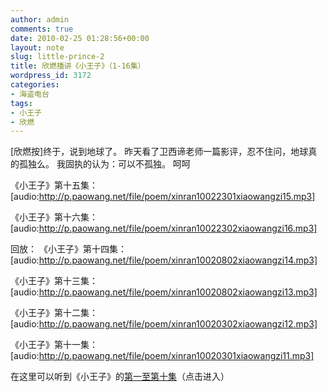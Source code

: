 ```yaml
---
author: admin
comments: true
date: 2010-02-25 01:28:56+00:00
layout: note
slug: little-prince-2
title: 欣燃播讲《小王子》（1-16集）
wordpress_id: 3172
categories:
- 海盗电台
tags:
- 小王子
- 欣燃
---
```


[欣燃按]终于，说到地球了。
昨天看了卫西谛老师一篇影评，忍不住问，地球真的孤独么。
我固执的认为：可以不孤独。
呵呵

《小王子》第十五集：[audio:http://p.paowang.net/file/poem/xinran10022301xiaowangzi15.mp3]

《小王子》第十六集：[audio:http://p.paowang.net/file/poem/xinran10022302xiaowangzi16.mp3]

回放：
《小王子》第十四集：[audio:http://p.paowang.net/file/poem/xinran10020802xiaowangzi14.mp3]

《小王子》第十三集：[audio:http://p.paowang.net/file/poem/xinran10020802xiaowangzi13.mp3]

《小王子》第十二集：[audio:http://p.paowang.net/file/poem/xinran10020302xiaowangzi12.mp3]

《小王子》第十一集：[audio:http://p.paowang.net/file/poem/xinran10020301xiaowangzi11.mp3]

在这里可以听到《小王子》的[第一至第十集](http://poet.blog.paowang.net/2010/01/31/%e5%b0%8f%e5%96%87%e5%8f%ad%e5%b9%bf%e6%92%ad%ef%bc%9a%e3%80%8a%e5%b0%8f%e7%8e%8b%e5%ad%90%e3%80%8b9-10/)（点击进入）
